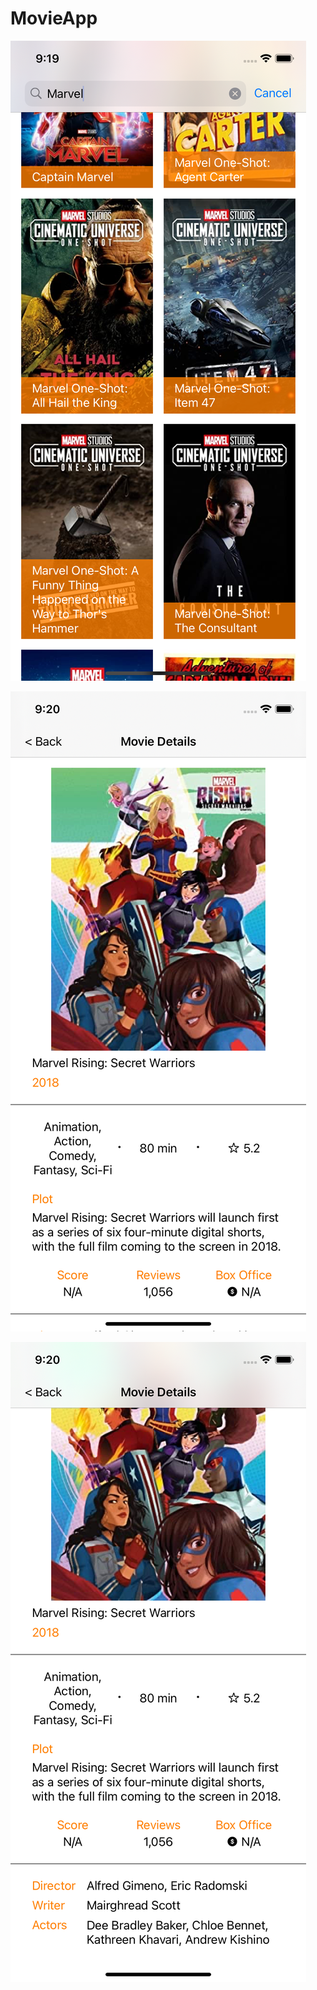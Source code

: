 # MovieApp

![Alt text](https://raw.githubusercontent.com/wachus77/MovieApp/main/Screenshots/movie_list.png "Movie List screen")

![Alt text](https://raw.githubusercontent.com/wachus77/MovieApp/main/Screenshots/movie_details_1.png "Movie Details screen 1")

![Alt text](https://raw.githubusercontent.com/wachus77/MovieApp/main/Screenshots/movie_details_2.png "Movie Details screen 2")

